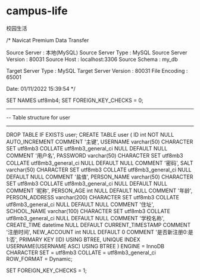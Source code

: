 # campus-life
校园生活

/*
Navicat Premium Data Transfer

Source Server         : 本地(MySQL)
Source Server Type    : MySQL
Source Server Version : 80031
Source Host           : localhost:3306
Source Schema         : my_db

Target Server Type    : MySQL
Target Server Version : 80031
File Encoding         : 65001

Date: 01/11/2022 15:39:54
*/

SET NAMES utf8mb4;
SET FOREIGN_KEY_CHECKS = 0;

-- ----------------------------
-- Table structure for user
-- ----------------------------
DROP TABLE IF EXISTS user;
CREATE TABLE user  (
ID int NOT NULL AUTO_INCREMENT COMMENT '主键',
USERNAME varchar(50) CHARACTER SET utf8mb3 COLLATE utf8mb3_general_ci NULL DEFAULT NULL COMMENT '用户名',
PASSWORD varchar(50) CHARACTER SET utf8mb3 COLLATE utf8mb3_general_ci NULL DEFAULT NULL COMMENT '密码',
SALT varchar(50) CHARACTER SET utf8mb3 COLLATE utf8mb3_general_ci NULL DEFAULT NULL COMMENT '盐值',
PERSON_NAME varchar(50) CHARACTER SET utf8mb3 COLLATE utf8mb3_general_ci NULL DEFAULT NULL COMMENT '昵称',
PERSON_AGE int NULL DEFAULT NULL COMMENT '年龄',
PERSON_ADDRESS varchar(200) CHARACTER SET utf8mb3 COLLATE utf8mb3_general_ci NULL DEFAULT NULL COMMENT '住址',
SCHOOL_NAME varchar(100) CHARACTER SET utf8mb3 COLLATE utf8mb3_general_ci NULL DEFAULT NULL COMMENT '学校名称',
CREATE_TIME datetime NULL DEFAULT CURRENT_TIMESTAMP COMMENT '注册时间',
NEW_ACCOUNT int NULL DEFAULT 0 COMMENT '是否新注册0:是 1:否',
PRIMARY KEY (ID) USING BTREE,
UNIQUE INDEX USERNAME(USERNAME ASC) USING BTREE
) ENGINE = InnoDB CHARACTER SET = utf8mb3 COLLATE = utf8mb3_general_ci ROW_FORMAT = Dynamic;

SET FOREIGN_KEY_CHECKS = 1;
